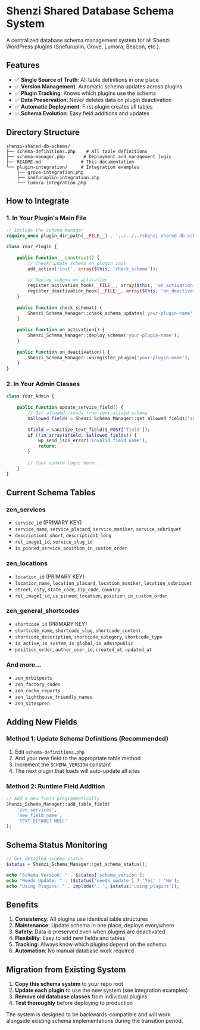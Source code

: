 # Shenzi Shared Database Schema System

A centralized database schema management system for all Shenzi WordPress plugins (Snefuruplin, Grove, Lumora, Beacon, etc.).

## Features

- ✅ **Single Source of Truth**: All table definitions in one place
- ✅ **Version Management**: Automatic schema updates across plugins
- ✅ **Plugin Tracking**: Knows which plugins use the schema
- ✅ **Data Preservation**: Never deletes data on plugin deactivation
- ✅ **Automatic Deployment**: First plugin creates all tables
- ✅ **Schema Evolution**: Easy field additions and updates

## Directory Structure

```
shenzi-shared-db-schema/
├── schema-definitions.php    # All table definitions
├── schema-manager.php       # Deployment and management logic
├── README.md               # This documentation
└── plugin-integration/     # Integration examples
    ├── grove-integration.php
    ├── snefuruplin-integration.php
    └── lumora-integration.php
```

## How to Integrate

### 1. In Your Plugin's Main File

```php
// Include the schema manager
require_once plugin_dir_path(__FILE__) . '../../../shenzi-shared-db-schema/schema-manager.php';

class Your_Plugin {
    
    public function __construct() {
        // Check/update schema on plugin init
        add_action('init', array($this, 'check_schema'));
        
        // Deploy schema on activation
        register_activation_hook(__FILE__, array($this, 'on_activation'));
        register_deactivation_hook(__FILE__, array($this, 'on_deactivation'));
    }
    
    public function check_schema() {
        Shenzi_Schema_Manager::check_schema_updates('your-plugin-name');
    }
    
    public function on_activation() {
        Shenzi_Schema_Manager::deploy_schema('your-plugin-name');
    }
    
    public function on_deactivation() {
        Shenzi_Schema_Manager::unregister_plugin('your-plugin-name');
    }
}
```

### 2. In Your Admin Classes

```php
class Your_Admin {
    
    public function update_service_field() {
        // Get allowed fields from centralized schema
        $allowed_fields = Shenzi_Schema_Manager::get_allowed_fields('zen_services');
        
        $field = sanitize_text_field($_POST['field']);
        if (!in_array($field, $allowed_fields)) {
            wp_send_json_error('Invalid field name');
            return;
        }
        
        // Your update logic here...
    }
}
```

## Current Schema Tables

### zen_services
- `service_id` (PRIMARY KEY)
- `service_name`, `service_placard`, `service_moniker`, `service_sobriquet`
- `description1_short`, `description1_long`
- `rel_image1_id`, `service_slug_id`
- `is_pinned_service`, `position_in_custom_order`

### zen_locations
- `location_id` (PRIMARY KEY)
- `location_name`, `location_placard`, `location_moniker`, `location_sobriquet`
- `street`, `city`, `state_code`, `zip_code`, `country`
- `rel_image1_id`, `is_pinned_location`, `position_in_custom_order`

### zen_general_shortcodes
- `shortcode_id` (PRIMARY KEY)
- `shortcode_name`, `shortcode_slug`, `shortcode_content`
- `shortcode_description`, `shortcode_category`, `shortcode_type`
- `is_active`, `is_system`, `is_global`, `is_adminpublic`
- `position_order`, `author_user_id`, `created_at`, `updated_at`

### And more...
- `zen_orbitposts`
- `zen_factory_codes`
- `zen_cache_reports`
- `zen_lighthouse_friendly_names`
- `zen_sitespren`

## Adding New Fields

### Method 1: Update Schema Definitions (Recommended)

1. Edit `schema-definitions.php`
2. Add your new field to the appropriate table method
3. Increment the `SCHEMA_VERSION` constant
4. The next plugin that loads will auto-update all sites

### Method 2: Runtime Field Addition

```php
// Add a new field programmatically
Shenzi_Schema_Manager::add_table_field(
    'zen_services', 
    'new_field_name', 
    'TEXT DEFAULT NULL'
);
```

## Schema Status Monitoring

```php
// Get detailed schema status
$status = Shenzi_Schema_Manager::get_schema_status();

echo "Schema Version: " . $status['schema_version'];
echo "Needs Update: " . ($status['needs_update'] ? 'Yes' : 'No');
echo "Using Plugins: " . implode(', ', $status['using_plugins']);
```

## Benefits

1. **Consistency**: All plugins use identical table structures
2. **Maintenance**: Update schema in one place, deploys everywhere
3. **Safety**: Data is preserved even when plugins are deactivated
4. **Flexibility**: Easy to add new fields and tables
5. **Tracking**: Always know which plugins depend on the schema
6. **Automation**: No manual database work required

## Migration from Existing System

1. **Copy this schema system** to your repo root
2. **Update each plugin** to use the new system (see integration examples)
3. **Remove old database classes** from individual plugins
4. **Test thoroughly** before deploying to production

The system is designed to be backwards-compatible and will work alongside existing schema implementations during the transition period.